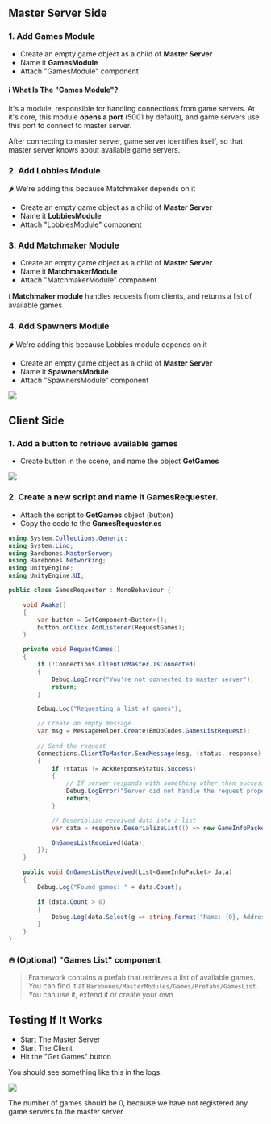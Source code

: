 ## Master Server Side

### 1. Add Games Module

* Create an empty game object as a child of **Master Server**
* Name it **GamesModule**
* Attach "GamesModule" component

#### ℹ️ What Is The "Games Module"?

It's a module, responsible for handling connections from game servers. At it's core, this module **opens a port** (5001 by default), and game servers use this port to connect to master server.

After connecting to master server, game server identifies itself, so that master server knows about available game servers.

### 2. Add Lobbies Module

🌶 We're adding this because Matchmaker depends on it

* Create an empty game object as a child of **Master Server**
* Name it **LobbiesModule**
* Attach "LobbiesModule" component

### 3. Add Matchmaker Module

* Create an empty game object as a child of **Master Server**
* Name it **MatchmakerModule**
* Attach "MatchmakerModule" component

ℹ️ **Matchmaker module** handles requests from clients, and returns a list of available games

### 4. Add Spawners Module

🌶 We're adding this because Lobbies module depends on it

* Create an empty game object as a child of **Master Server**
* Name it **SpawnersModule**
* Attach "SpawnersModule" component

![](http://i.imgur.com/OhJYWeR.png)

## Client Side

### 1. Add a button to retrieve available games

* Create button in the scene, and name the object **GetGames**

![](http://i.imgur.com/vmCBktB.png)

### 2. Create a new script and name it **GamesRequester**.

* Attach the script to **GetGames** object (button)
* Copy the code to the **GamesRequester.cs**

``` C#
using System.Collections.Generic;
using System.Linq;
using Barebones.MasterServer;
using Barebones.Networking;
using UnityEngine;
using UnityEngine.UI;

public class GamesRequester : MonoBehaviour {

    void Awake()
    {
        var button = GetComponent<Button>();
        button.onClick.AddListener(RequestGames);
    }

    private void RequestGames()
    {
        if (!Connections.ClientToMaster.IsConnected)
        {
            Debug.LogError("You're not connected to master server");
            return;
        }

        Debug.Log("Requesting a list of games");

        // Create an empty message
        var msg = MessageHelper.Create(BmOpCodes.GamesListRequest);
        
        // Send the request
        Connections.ClientToMaster.SendMessage(msg, (status, response) =>
        {
            if (status != AckResponseStatus.Success)
            {
                // If server responds with something other than success
                Debug.LogError("Server did not handle the request properly");
                return;
            }

            // Deserialize received data into a list
            var data = response.DeserializeList(() => new GameInfoPacket()).ToList();

            OnGamesListReceived(data);
        });
    }

    public void OnGamesListReceived(List<GameInfoPacket> data)
    {
        Debug.Log("Found games: " + data.Count);

        if (data.Count > 0)
        {
            Debug.Log(data.Select(g => string.Format("Name: {0}, Address: {1} \n", g.Name, g.Address)));
        }
    }
}

```

### :fire: (Optional) "Games List" component

> Framework contains a prefab that retrieves a list of available games. You can find it at `Barebones/MasterModules/Games/Prefabs/GamesList`. You can use it, extend it or create your own

## Testing If It Works

* Start The Master Server
* Start The Client
* Hit the "Get Games" button

You should see something like this in the logs:

![](http://i.imgur.com/7TgiS3J.png)

The number of games should be 0, because we have not registered any game servers to the master server